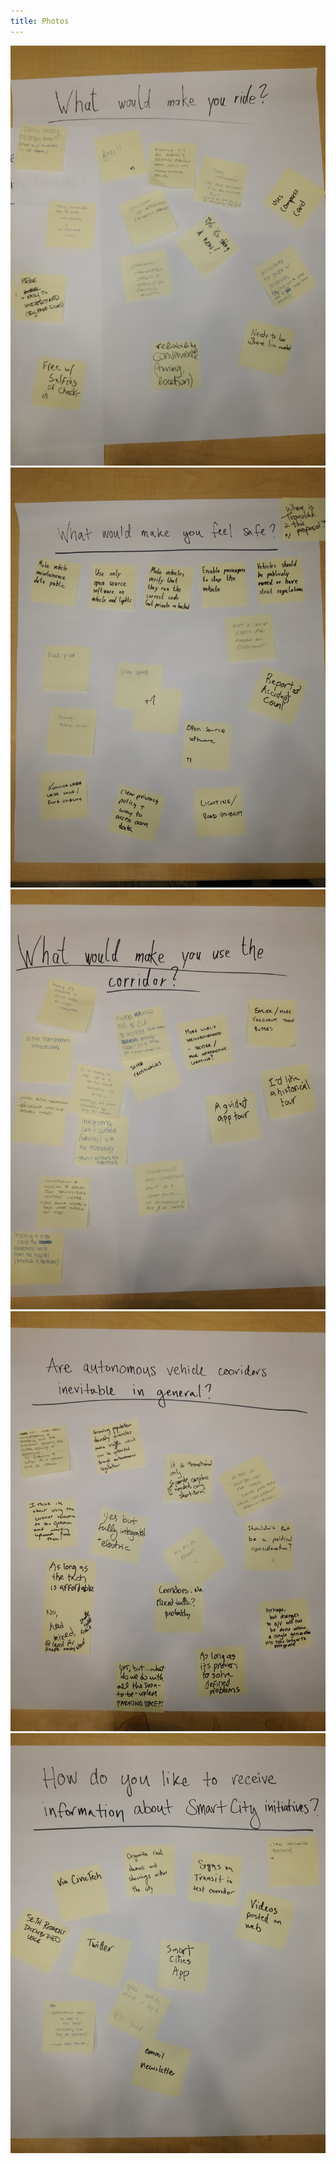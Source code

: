 ```yaml
---
title: Photos
---
```


![](assets/img/contributions1.jpg)
![](assets/img/contributions2.jpg)
![](assets/img/contributions3.jpg)
![](assets/img/contributions4.jpg)
![](assets/img/contributions5.jpg)

